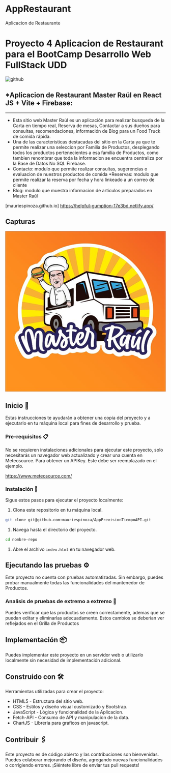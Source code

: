 # AppRestaurant
Aplicacion de Restaurante


#  **Proyecto 4 Aplicacion de Restaurant para el BootCamp Desarrollo Web FullStack UDD**
![github](logo.png)


## *Aplicacion de Restaurant Master Raúl en React JS + Vite + Firebase:
---


* Esta sitio web Master Raúl  es un aplicación para realizar busqueda de la Carta en tiempo real, Reserva de mesas, Contactar a sus dueños para consultas, recomendaciones, información de Blog para un Food Truck de comida rápida.
* Una de las caracteristicas destacadas del sitio en la Carta ya que te permite realizar una seleccion por Familia de Productos, desplegando todos los productos pertenecientes a esa familia de Productos, como tambien renombrar que toda la informacion se encuentra centraliza por la Base de Datos No SQL Firebase.
* Contacto: modulo que permite realizar consultas, sugerencias o evaluacion de nuestros productos de comida
*Reservas: modulo que permite realizar la reserva por fecha y hora linkeado a un correo de cliente
* Blog: modulo que muestra informacion de articulos preparados en Master Raúl


[mauriespinoza.github.io] https://helpful-gumption-17e3bd.netlify.app/

## Capturas
![Captura 1](/public/logo-master-raul.jpg)

## Inicio 🚀

Estas instrucciones te ayudarán a obtener una copia del proyecto y a ejecutarlo en tu máquina local para fines de desarrollo y prueba.

### Pre-requisitos 📋

No se requieren instalaciones adicionales para ejecutar este proyecto, solo necesitarás un navegador web actualizado y crear una cuenta en Meteosource. Para obtener un APIKey. Este debe ser reemplazado en el ejemplo.

https://www.meteosource.com/

### Instalación 🔧

Sigue estos pasos para ejecutar el proyecto localmente:

1. Clona este repositorio en tu máquina local.

```bash
git clone git@github.com:mauriespinoza/AppPrevisionTiempoAPI.git
```

1. Navega hasta el directorio del proyecto.

```bash
cd nombre-repo
```

1. Abre el archivo `index.html` en tu navegador web.

## Ejecutando las pruebas ⚙️

Este proyecto no cuenta con pruebas automatizadas. Sin embargo, puedes probar manualmente todas las funcionalidades del mantenedor de Productos.

### Analisis de pruebas de extremo a extremo 🔩

Puedes verificar que las productos se creen correctamente, ademas que se puedan editar y eliminarlas adecuadamente. Estos cambios se deberian ver reflejados en el Grilla de Productos

## Implementación 📦

Puedes implementar este proyecto en un servidor web o utilizarlo localmente sin necesidad de implementación adicional.

## Construido con 🛠️

Herramientas utilizadas para crear el proyecto:

* HTML5 - Estructura del sitio web.
* CSS - Estilos y diseño visual customizado y Bootstrap.
* JavaScript - Lógica y funcionalidad de la Aplicacion.
* Fetch-API - Consumo de API y manipulacion de la data.
* ChartJS - Libreria para graficos en javascript.

## Contribuir 🖇️

Este proyecto es de código abierto y las contribuciones son bienvenidas. Puedes colaborar mejorando el diseño, agregando nuevas funcionalidades o corrigiendo errores. ¡Siéntete libre de enviar tus pull requests!
							  


